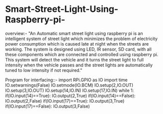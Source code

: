 # Smart-Street-Light-Using-Raspberry-pi-
overview:-
 "An Automatic smart street light using raspberry pi is an intelligent system of street light which minimizes the problem of electricity power consumption which is caused late at night when the streets are working. The system is designed using LED, IR sensor, SD card, with all these components which are connected and controlled using raspberry pi. This system will detect the vehicle and it turns the street light to full intensity when the vehicle passes and the street lights are automatically tuned to low intensity if not required."

Program for interfacing::-
import RPi.GPIO as IO
import time
IO.setwarnings(False)
IO.setmode(IO.BCM)
IO.setup(2,IO.OUT)
IO.setup(3,IO.OUT)
IO.setup(14,IO.IN)
IO.setup(17,IO.IN)
while 1:
    if(IO.input(14)==True):
        IO.output(2,True)
    if(IO.input(14)==False):
        IO.output(2,False)
    if(IO.input(17)==True):
        IO.output(3,True)
    if(IO.input(17)==False):
        IO.output(3,False)
